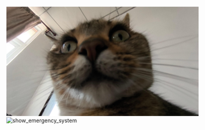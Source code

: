 ![shuzai](https://github.com/Ashesttt/Ashesttt.github.io/blob/main/images/shuzai.jpg?raw=true)
![show_emergency_system](https://github.com/Ashesttt/Ashesttt.github.io/blob/main/images/show_emergency_system?raw=true)
